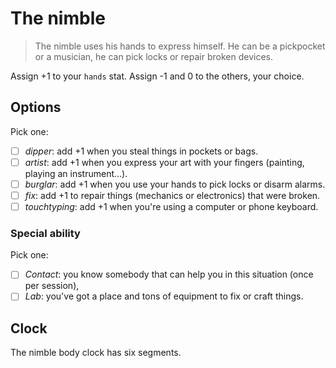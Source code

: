 # The nimble

> The nimble uses his hands to express himself. He can be a pickpocket or a musician, he can pick locks or repair broken devices.

Assign +1 to your ``hands`` stat. Assign -1 and 0 to the others, your choice.

## Options

Pick one:

- [ ] *dipper*: add +1 when you steal things in pockets or bags.
- [ ] *artist*: add +1 when you express your art with your fingers (painting, playing an instrument...).
- [ ] *burglar*: add +1 when you use your hands to pick locks or disarm alarms.
- [ ] *fix*: add +1 to repair things (mechanics or electronics) that were broken.
- [ ] *touchtyping*: add +1 when you're using a computer or phone keyboard.

### Special ability

Pick one:

- [ ] *Contact*: you know somebody that can help you in this situation (once per session),
- [ ] *Lab*: you've got a place and tons of equipment to fix or craft things.

## Clock

The nimble body clock has six segments.
